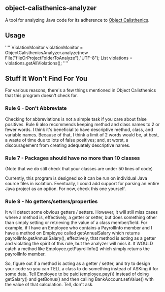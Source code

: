 ## object-calisthenics-analyzer

A tool for analyzing Java code for its adherence to [Object Calisthenics](http://www.cs.helsinki.fi/u/luontola/tdd-2009/ext/ObjectCalisthenics.pdf).

## Usage
''''
ViolationMonitor violationMonitor = ObjectCalisthenicsAnalyzer.analyze(new File("fileOrProjectFolderToAnalyze"),"UTF-8");
List<Violation> violations = violations.getAllViolations();
''''

## Stuff It Won't Find For You
For various reasons, there's a few things mentioned in Object Calisthenics that this program doesn't check for.

### Rule 6 - Don't Abbreviate
Checking for abbreviations is not a simple task if you care about false positives. Rule 6 also recommends keeping method and class names
to 2 or fewer words. I think it's beneficial to have descriptive method, class, and variable names. Because of that,
I think a limit of 2 words would be, at best, a waste of time due to lots of false positives; and, at worst, a 
discouragement from creating adequately descriptive names.

### Rule 7 - Packages should have no more than 10 classes
(Note that we do still check that your classes are under 50 lines of code) 

Currently, this program is designed so it can be run on individual Java source files in isolation. Eventually, 
I could add support for parsing an entire Java project as an option. For now, check this one yourself.

### Rule 9 - No getters/setters/properties
It will detect some obvious getters / setters. However, it will still miss cases where a method is, effectively, a getter
or setter, but does something other than simply setting or retrieving the value of a class member/field. For example,
if I have an Employee who contains a PayrollInfo member and I have a method on Employee called getAnnualSalary which
returns payrollInfo.getAnnualSalary(), effectively, that method is acting as a getter and violating the spirit
of this rule, but the analyzer will miss it. It WOULD catch a method like Employee.getPayrollInfo() which simply returns
the payrollInfo member.

So, figure out if a method is acting as a getter / setter, and try to design your code so you can TELL a class to
do something instead of ASKing it for some data. Tell Employee to be paid (employee.pay()) instead of doing getSalary()
and getBonus() and then calling BankAccount.setValue() with the value of that calculation. Tell, don't ask.